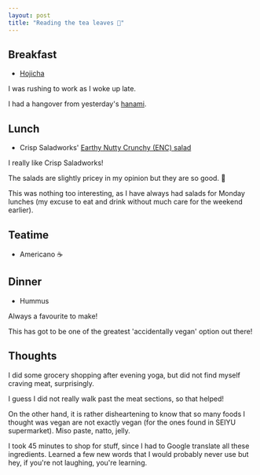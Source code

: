 ```yaml
---
layout: post
title: "Reading the tea leaves 🍵"
---
```


## Breakfast

- [Hojicha](https://en.wikipedia.org/wiki/H%C5%8Djicha)

I was rushing to work as I woke up late.

I had a hangover from yesterday's [hanami](https://en.wikipedia.org/wiki/Hanami).


## Lunch

- Crisp Saladworks' [Earthy Nutty Crunchy (ENC) salad](https://crisp.co.jp/eat)

I really like Crisp Saladworks! 

The salads are slightly pricey in my opinion but they are so good. 🥒

This was nothing too interesting, as I have always had salads for Monday lunches (my excuse to eat and drink without much care for the weekend earlier).

## Teatime

- Americano ☕

## Dinner

- Hummus


Always a favourite to make!

This has got to be one of the greatest 'accidentally vegan' option out there!

## Thoughts

I did some grocery shopping after evening yoga, but did not find myself craving meat, surprisingly. 

I guess I did not really walk past the meat sections, so that helped!

On the other hand, it is rather disheartening to know that so many foods I thought was vegan are not exactly vegan (for the ones found in SEIYU supermarket). Miso paste, natto, jelly.

I took 45 minutes to shop for stuff, since I had to Google translate all these ingredients. Learned a few new words that I would probably never use but hey, if you're not laughing, you're learning.
